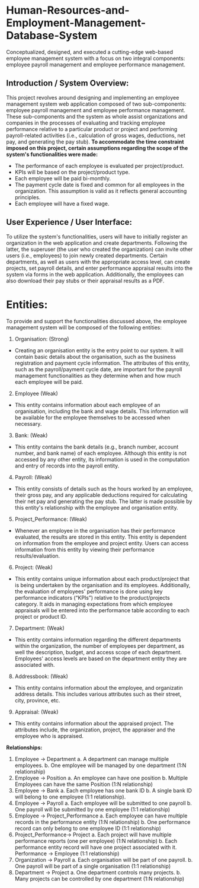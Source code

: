 # Human-Resources-and-Employment-Management-Database-System
Conceptualized, designed, and executed a cutting-edge web-based employee management system with a focus on two integral components: employee payroll management and employee performance management.

## Introduction / System Overview:
This project revolves around designing and implementing an employee management system web application composed of two sub-components: employee payroll management and employee performance management. These sub-components and the system as whole assist organizations and companies in the processes of evaluating and tracking employee performance relative to a particular product or project and performing payroll-related activities (i.e., calculation of gross wages, deductions, net pay, and generating the pay stub). 
**To accommodate the time constraint imposed on this project, certain assumptions regarding the scope of the system's functionalities were made:**
- The performance of each employee is evaluated per project/product.
- KPIs will be based on the project/product type.
- Each employee will be paid bi-monthly.
- The payment cycle date is fixed and common for all employees in the organization. This assumption is valid as it reflects general accounting principles.
- Each employee will have a fixed wage.
## User Experience / User Interface:
To utilize the system's functionalities, users will have to initially register an organization in the web application and create departments. Following the latter, the superuser (the user who created the organization) can invite other users (i.e., employees) to join newly created departments. Certain departments, as well as users with the appropriate access level,
can create projects, set payroll details, and enter performance appraisal results into the system via forms in the web application. Additionally, the employees can also download their pay stubs or their appraisal results as a PDF.

# **Entities:**
To provide and support the functionalities discussed above, the employee
management system will be composed of the following entities:
1. Organisation: (Strong)
- Creating an organisation entity is the entry point to our system. It will contain
basic details about the organisation, such as the business registration and
payment cycle information. The attributes of this entity, such as the
payroll/payment cycle date, are important for the payroll management
functionalities as they determine when and how much each employee will
be paid.
2. Employee (Weak)
- This entity contains information about each employee of an organisation,
including the bank and wage details. This information will be available for
the employee themselves to be accessed when necessary.
3. Bank: (Weak)
- This entity contains the bank details (e.g., branch number, account number, and
bank name) of each employee. Although this entity is not accessed by any
other entity, its information is used in the computation and entry of records
into the payroll entity.
4. Payroll: (Weak)
- This entity consists of details such as the hours worked by an employee, their
gross pay, and any applicable deductions required for calculating their net
pay and generating the pay stub. The latter is made possible by this entity's
relationship with the employee and organisation entity.
5. Project_Performance: (Weak)
- Whenever an employee in the organisation has their performance evaluated,
the results are stored in this entity. This entity is dependent on information
from the employee and project entity. Users can access information from
this entity by viewing their performance results/evaluation.
6. Project: (Weak)
- This entity contains unique information about each product/project that is
being undertaken by the organisation and its employees. Additionally,
the evaluation of employees' performance is done using key performance
indicators (“KPIs”) relative to the product/projects category. It aids in
managing expectations from which employee appraisals will be entered
into the performance table according to each project or product ID.
7. Department: (Weak)
- This entity contains information regarding the different departments within the
organization, the number of employees per department, as well the
description, budget, and access scope of each department. Employees'
access levels are based on the department entity they are associated with.
8. Addressbook: (Weak)
- This entity contains information about the employee, and organizatin
address details. This includes various attributes such as their street, city,
province, etc.
9. Appraisal: (Weak)
- This entity contains information about the appraised project. The attributes
include, the organization, project, the appraiser and the employee who is
appraised.

**Relationships:**
1. Employee → Department
a. A department can manage multiple employees.
b. One employee will be managed by one department (1:N relationship)
2. Employee → Position
a. An employee can have one position
b. Multiple Employees can have the same Position (1:N relationship)
3. Employee → Bank
a. Each employee has one bank ID
b. A single bank ID will belong to one employee (1:1 relationship).
4. Employee → Payroll
a. Each employee will be submitted to one payroll
b. One payroll will be submitted by one employee (1:1 relationship)
5. Employee → Project_Performance
a. Each employee can have multiple records in the performance entity (1:N
relationship)
b. One performance record can only belong to one employee ID (1:1
relationship)
6. Project_Performance→ Project
a. Each project will have multiple performance reports (one per employee) (1:N
relationship)
b. Each performance entity record will have one project associated with it.
Performance → Employee (1:1 relationship)
7. Organization → Payroll
a. Each organisation will be part of one payroll.
b. One payroll will be part of a single organisation (1:1 relationship)
8. Department → Project
a. One department controls many projects.
b. Many projects can be controlled by one department (1:N relationship)
